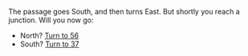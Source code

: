 The passage goes South, and then turns
East. But shortly you reach a junction. Will you
now go:

- North? [Turn to 56](56)
- South? [Turn to 37](37)
